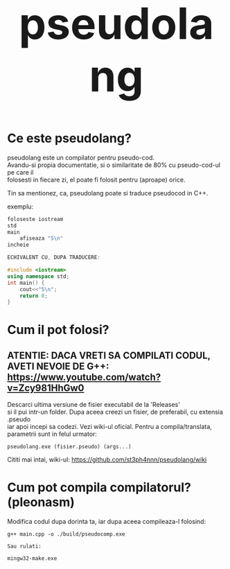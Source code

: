 <h1 align="center" style="font-size:100px;">pseudolang</h1>

# Ce este pseudolang?

pseudolang este un compilator pentru pseudo-cod.  
Avandu-si propia documentatie, si o similaritate de 80% cu pseudo-cod-ul pe care il  
folosesti in fiecare zi, el poate fi folosit pentru (aproape) orice.  
    
Tin sa mentionez, ca, pseudolang poate si traduce pseudocod in C++.

exemplu:

```c++
foloseste iostream  
std  
main  
    afiseaza "5\n"  
incheie  

ECHIVALENT CU, DUPA TRADUCERE:  

#include <iostream>  
using namespace std;  
int main() {  
    cout<<"5\n";  
    return 0;  
}  
```

# Cum il pot folosi?

## ATENTIE: DACA VRETI SA COMPILATI CODUL, AVETI NEVOIE DE G++: https://www.youtube.com/watch?v=Zcy981HhGw0  

Descarci ultima versiune de fisier executabil de la 'Releases'  
si il pui intr-un folder. Dupa aceea creezi un fisier, de preferabil, cu extensia .pseudo  
iar apoi incepi sa codezi. Vezi wiki-ul oficial.
Pentru a compila/translata, parametrii sunt in felul urmator:  

```pseudolang.exe (fisier.pseudo) (args...)```

Cititi mai intai, wiki-ul: https://github.com/st3ph4nnn/pseudolang/wiki

# Cum pot compila compilatorul? (pleonasm)

Modifica codul dupa dorinta ta, iar dupa aceea compileaza-l folosind:  
```
g++ main.cpp -o ./build/pseudocomp.exe

Sau rulati:

mingw32-make.exe
```
